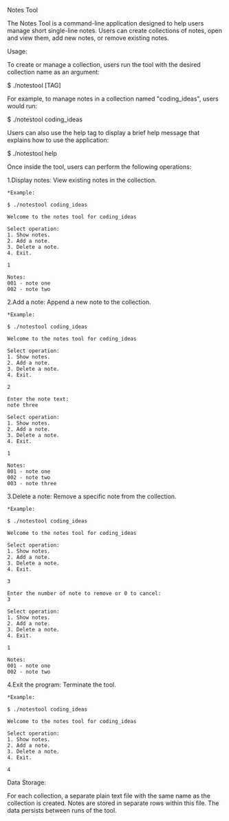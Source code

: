Notes Tool

The Notes Tool is a command-line application designed to help users manage short single-line notes. Users can create collections of notes, open and view them, add new notes, or remove existing notes.


Usage:

To create or manage a collection, users run the tool with the desired collection name as an argument:

$ ./notestool [TAG]

For example, to manage notes in a collection named "coding_ideas", users would run:

$ ./notestool coding_ideas

Users can also use the help tag to display a brief help message that explains how to use the application:

$ ./notestool help


Once inside the tool, users can perform the following operations:

1.Display notes: View existing notes in the collection.

    *Example:
    
    $ ./notestool coding_ideas
    
    Welcome to the notes tool for coding_ideas

    Select operation:
    1. Show notes.
    2. Add a note.
    3. Delete a note.
    4. Exit.

    1

    Notes:
    001 - note one
    002 - note two

2.Add a note: Append a new note to the collection.

    *Example:

    $ ./notestool coding_ideas
    
    Welcome to the notes tool for coding_ideas

    Select operation:
    1. Show notes.
    2. Add a note.
    3. Delete a note.
    4. Exit.

    2

    Enter the note text:
    note three

    Select operation:
    1. Show notes.
    2. Add a note.
    3. Delete a note.
    4. Exit.

    1

    Notes:
    001 - note one
    002 - note two
    003 - note three

3.Delete a note: Remove a specific note from the collection.

    *Example:

    $ ./notestool coding_ideas
    
    Welcome to the notes tool for coding_ideas

    Select operation:
    1. Show notes.
    2. Add a note.
    3. Delete a note.
    4. Exit.

    3

    Enter the number of note to remove or 0 to cancel:
    3

    Select operation:
    1. Show notes.
    2. Add a note.
    3. Delete a note.
    4. Exit.

    1

    Notes:
    001 - note one
    002 - note two

4.Exit the program: Terminate the tool.

    *Example:

    $ ./notestool coding_ideas
    
    Welcome to the notes tool for coding_ideas

    Select operation:
    1. Show notes.
    2. Add a note.
    3. Delete a note.
    4. Exit.

    4

Data Storage:

For each collection, a separate plain text file with the same name as the collection is created. Notes are stored in separate rows within this file. The data persists between runs of the tool.
